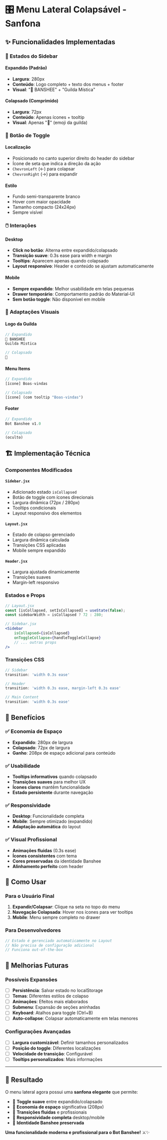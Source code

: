 # 🎛️ Menu Lateral Colapsável - Sanfona

## ✨ Funcionalidades Implementadas

### 🔄 **Estados do Sidebar**

#### **Expandido (Padrão)**
- **Largura**: 280px
- **Conteúdo**: Logo completo + texto dos menus + footer
- **Visual**: "👻 BANSHEE" + "Guilda Mística"

#### **Colapsado (Comprimido)**
- **Largura**: 72px
- **Conteúdo**: Apenas ícones + tooltip
- **Visual**: Apenas "👻" (emoji da guilda)

### 🎯 **Botão de Toggle**

#### **Localização**
- Posicionado no canto superior direito do header do sidebar
- Ícone de seta que indica a direção da ação
- `ChevronLeft` (←) para colapsar
- `ChevronRight` (→) para expandir

#### **Estilo**
- Fundo semi-transparente branco
- Hover com maior opacidade
- Tamanho compacto (24x24px)
- Sempre visível

### 🖱️ **Interações**

#### **Desktop**
- **Click no botão**: Alterna entre expandido/colapsado
- **Transição suave**: 0.3s ease para width e margin
- **Tooltips**: Aparecem apenas quando colapsado
- **Layout responsivo**: Header e conteúdo se ajustam automaticamente

#### **Mobile**
- **Sempre expandido**: Melhor usabilidade em telas pequenas
- **Drawer temporário**: Comportamento padrão do Material-UI
- **Sem botão toggle**: Não disponível em mobile

### 🎨 **Adaptações Visuais**

#### **Logo da Guilda**
```jsx
// Expandido
👻 BANSHEE
Guilda Mística

// Colapsado
👻
```

#### **Menu Items**
```jsx
// Expandido
[ícone] Boas-vindas

// Colapsado
[ícone] (com tooltip "Boas-vindas")
```

#### **Footer**
```jsx
// Expandido
Bot Banshee v1.0

// Colapsado
(oculto)
```

## 🏗️ **Implementação Técnica**

### **Componentes Modificados**

#### **`Sidebar.jsx`**
- Adicionado estado `isCollapsed`
- Botão de toggle com ícones direcionais
- Largura dinâmica (72px / 280px)
- Tooltips condicionais
- Layout responsivo dos elementos

#### **`Layout.jsx`**
- Estado de colapso gerenciado
- Largura dinâmica calculada
- Transições CSS aplicadas
- Mobile sempre expandido

#### **`Header.jsx`**
- Largura ajustada dinamicamente
- Transições suaves
- Margin-left responsivo

### **Estados e Props**

```jsx
// Layout.jsx
const [isCollapsed, setIsCollapsed] = useState(false);
const sidebarWidth = isCollapsed ? 72 : 280;

// Sidebar.jsx
<Sidebar 
    isCollapsed={isCollapsed}
    onToggleCollapse={handleToggleCollapse}
    // ... outras props
/>
```

### **Transições CSS**

```jsx
// Sidebar
transition: 'width 0.3s ease'

// Header
transition: 'width 0.3s ease, margin-left 0.3s ease'

// Main Content
transition: 'width 0.3s ease'
```

## 🎯 **Benefícios**

### ✅ **Economia de Espaço**
- **Expandido**: 280px de largura
- **Colapsado**: 72px de largura
- **Ganho**: 208px de espaço adicional para conteúdo

### ✅ **Usabilidade**
- **Tooltips informativos** quando colapsado
- **Transições suaves** para melhor UX
- **Ícones claros** mantêm funcionalidade
- **Estado persistente** durante navegação

### ✅ **Responsividade**
- **Desktop**: Funcionalidade completa
- **Mobile**: Sempre otimizado (expandido)
- **Adaptação automática** do layout

### ✅ **Visual Profissional**
- **Animações fluidas** (0.3s ease)
- **Ícones consistentes** com tema
- **Cores preservadas** da identidade Banshee
- **Alinhamento perfeito** com header

## 🚀 **Como Usar**

### **Para o Usuário Final**
1. **Expandir/Colapsar**: Clique na seta no topo do menu
2. **Navegação Colapsada**: Hover nos ícones para ver tooltips
3. **Mobile**: Menu sempre completo no drawer

### **Para Desenvolvedores**
```jsx
// Estado é gerenciado automaticamente no Layout
// Não precisa de configuração adicional
// Funciona out-of-the-box
```

## 🔮 **Melhorias Futuras**

### **Possíveis Expansões**
- [ ] **Persistência**: Salvar estado no localStorage
- [ ] **Temas**: Diferentes estilos de colapso
- [ ] **Animações**: Efeitos mais elaborados
- [ ] **Submenu**: Expansão de seções aninhadas
- [ ] **Keyboard**: Atalhos para toggle (Ctrl+B)
- [ ] **Auto-collapse**: Colapsar automaticamente em telas menores

### **Configurações Avançadas**
- [ ] **Largura customizável**: Definir tamanhos personalizados
- [ ] **Posição do toggle**: Diferentes localizações
- [ ] **Velocidade de transição**: Configurável
- [ ] **Tooltips personalizados**: Mais informações

---

## 🎉 **Resultado**

O menu lateral agora possui uma **sanfona elegante** que permite:
- 🔄 **Toggle suave** entre expandido/colapsado
- 💾 **Economia de espaço** significativa (208px)
- 🎨 **Transições fluidas** e profissionais
- 📱 **Responsividade completa** desktop/mobile
- 👻 **Identidade Banshee preservada**

**Uma funcionalidade moderna e profissional para o Bot Banshee!** ⚔️✨
